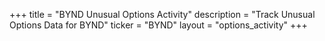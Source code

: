 +++
title = "BYND Unusual Options Activity"
description = "Track Unusual Options Data for BYND"
ticker = "BYND"
layout = "options_activity"
+++

